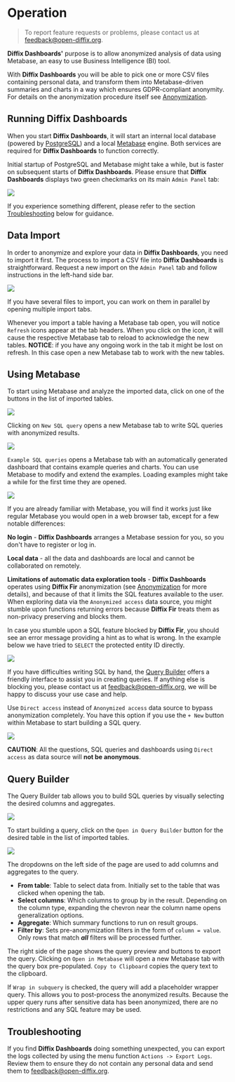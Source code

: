 # Operation

> To report feature requests or problems, please contact us at [feedback@open-diffix.org](mailto:feedback@open-diffix.org).

**Diffix Dashboards'** purpose is to allow anonymized analysis of data using Metabase, an easy to use Business Intelligence (BI) tool.

With **Diffix Dashboards** you will be able to pick one or more CSV files containing personal data, and transform them into Metabase-driven
summaries and charts in a way which ensures GDPR-compliant anonymity. For details on the anonymization procedure itself see [Anonymization](anonymization.md).

## Running **Diffix Dashboards**

When you start **Diffix Dashboards**, it will start an internal local database (powered by [PostgreSQL](https://www.postgresql.org/)) and
a local [Metabase](https://www.metabase.com/) engine. Both services are required for **Diffix Dashboards** to function correctly.

Initial startup of PostgreSQL and Metabase might take a while, but is faster on subsequent starts of **Diffix Dashboards**.
Please ensure that **Diffix Dashboards** displays two green checkmarks on its main `Admin Panel` tab:

![](images/services.png#560)

If you experience something different, please refer to the section [Troubleshooting](#troubleshooting) below for guidance.

## Data Import

In order to anonymize and explore your data in **Diffix Dashboards**, you need to import it first. The process to import a CSV file into
**Diffix Dashboards** is straightforward. Request a new import on the `Admin Panel` tab and follow instructions in the left-hand side bar.

![](images/import.png#560)

If you have several files to import, you can work on them in parallel by opening multiple import tabs.

Whenever you import a table having a Metabase tab open, you will notice `Refresh` icons appear at the tab headers.
When you click on the icon, it will cause the respective Metabase tab to reload to acknowledge the new tables.
**NOTICE**: if you have any ongoing work in the tab it might be lost on refresh. In this case open a new Metabase tab to work with the new tables.

## Using Metabase

To start using Metabase and analyze the imported data, click on one of the buttons in the list of imported tables.

![](images/analyze_options.png#560)

Clicking on `New SQL query` opens a new Metabase tab to write SQL queries with anonymized results.

![](images/button_sql_query.png)

`Example SQL queries` opens a Metabase tab with an automatically generated dashboard that contains example queries and charts.
You can use Metabase to modify and extend the examples. Loading examples might take a while for the first time they are opened.

![](images/button_example_queries.png)

If you are already familiar with Metabase, you will find it works just like regular Metabase you would open in a web
browser tab, except for a few notable differences:

**No login** - **Diffix Dashboards** arranges a Metabase session for you, so you don't have to register or log in.

**Local data** - all the data and dashboards are local and cannot be collaborated on remotely.

**Limitations of automatic data exploration tools** - **Diffix Dashboards** operates using **Diffix Fir** anonymization
(see [Anonymization](anonymization.md) for more details), and because of that it limits the SQL features available to
the user. When exploring data via the `Anonymized access` data source, you might stumble upon functions returning errors
because **Diffix Fir** treats them as non-privacy preserving and blocks them.

In case you stumble upon a SQL feature blocked by **Diffix Fir**, you should see an error message providing a hint as to
what is wrong. In the example below we have tried to `SELECT` the protected entity ID directly.

![](images/protected_entity_error.png#480)

If you have difficulties writing SQL by hand, the [Query Builder](#query-builder) offers a friendly interface to assist you in creating queries.
If anything else is blocking you, please contact us at [feedback@open-diffix.org](mailto:feedback@open-diffix.org),
we will be happy to discuss your use case and help.

Use `Direct access` instead of `Anonymized access` data source to bypass anonymization completely. You have this option
if you use the `+ New` button within Metabase to start building a SQL query.

![](images/sql_query.png#560)

**CAUTION**: All the questions, SQL queries and dashboards using `Direct access` as data source will **not be
anonymous**.

## Query Builder

The Query Builder tab allows you to build SQL queries by visually selecting the desired columns and aggregates.

![](images/query_builder.png)

To start building a query, click on the `Open in Query Builder` button for the desired table in the list of imported tables.

![](images/button_query_builder.png)

The dropdowns on the left side of the page are used to add columns and aggregates to the query.

- **From table**: Table to select data from. Initially set to the table that was clicked when opening the tab.
- **Select columns**: Which columns to group by in the result. Depending on the column type,
  expanding the chevron near the column name opens generalization options.
- **Aggregate**: Which summary functions to run on result groups.
- **Filter by**: Sets pre-anonymization filters in the form of `column = value`.
  Only rows that match **_all_** filters will be processed further.

The right side of the page shows the query preview and buttons to export the query.
Clicking on `Open in Metabase` will open a new Metabase tab with the query box pre-populated.
`Copy to Clipboard` copies the query text to the clipboard.

If `Wrap in subquery` is checked, the query will add a placeholder wrapper query. This allows you to post-process the anonymized results.
Because the upper query runs after sensitive data has been anonymized, there are no restrictions and any SQL feature may be used.

## Troubleshooting

If you find **Diffix Dashboards** doing something unexpected, you can export the logs collected by using the menu function `Actions -> Export Logs`.
Review them to ensure they do not contain any personal data and send them to [feedback@open-diffix.org](mailto:feedback@open-diffix.org).
